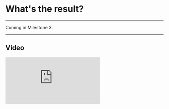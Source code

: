 # What's the result?

---

Coming in Milestone 3.

---

## Video

<iframe 
    class="video"  
    src="https://www.youtube.com/embed/YUZOR5JXSJA" 
    title="CREATING APPS for SHIMMER / IOTA incl. the Demo-Project Shimmer Playground"
    frameborder="0" 
    allow="accelerometer; autoplay; clipboard-write; encrypted-media; gyroscope; picture-in-picture; web-share" 
    allowfullscreen>
</iframe>
